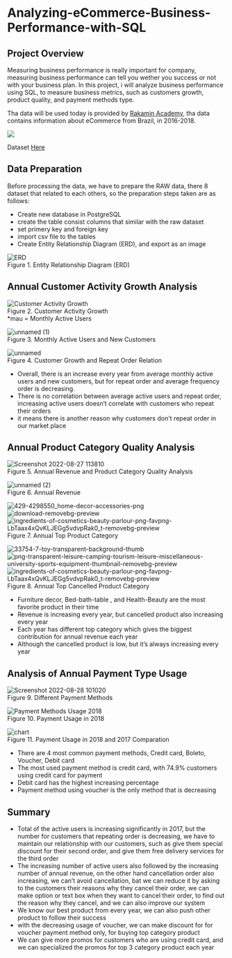 # Analyzing-eCommerce-Business-Performance-with-SQL

## Project Overview
Measuring business performance is really important for company, measuring business performance can tell you wether you success or not with your business plan. In this project, i will analyze business performance using SQL, to measure business metrics, such as customers growth, product quality, and payment methods type.

Tha data will be used today is provided by [Rakamin Academy](https://rakamin.com/), tha data contains information about eCommerce from Brazil, in 2016-2018. 

<img src ="https://img.shields.io/badge/PostgreSQL-316192?style=for-the-badge&logo=postgresql&logoColor=white">

Dataset [Here](https://drive.google.com/file/d/1Uowt8AgNIjPR1cTDjsmsez_iXWNJj51a/view?usp=sharing)

## Data Preparation
Before processing the data, we have to prepare the RAW data, there 8 dataset that related to each others, so the preparation steps taken are as follows:
 - Create new database in PostgreSQL
 - create the table consist columns that similar with the raw dataset
 - set primery key and foreign key
 - import csv file to the tables
 - Create Entity Relationship Diagram (ERD), and export as an image

![ERD](https://user-images.githubusercontent.com/94909135/187103923-b9aaf85d-19bb-41d9-b1bb-b415a1b22571.jpg)
<br>Figure 1. Entity Relationship Diagram (ERD)

## Annual Customer Activity Growth Analysis
![Customer Activity Growth](https://user-images.githubusercontent.com/94909135/187104054-3660708e-0795-4520-8bb1-9a3f8b1a8b5e.jpg)
<br>Figure 2. Customer Activity Growth
<br>*mau = Monthly Active Users

![unnamed (1)](https://user-images.githubusercontent.com/94909135/187104694-950573b7-99b8-4ec8-ad5c-46faf6e79565.png)
<br>Figure 3. Monthly Active Users and New Customers

![unnamed](https://user-images.githubusercontent.com/94909135/187104447-894f3c20-c459-498c-a5a2-cd5c8dd3cfec.png)
<br>Figure 4. Customer Growth and Repeat Order Relation

- Overall, there is an increase every year from average monthly active users and new customers, but for repeat order and average frequency order is decreasing.
- There is no correlation between average active users and repeat order, increasing active users doesn’t correlate with customers who repeat their orders
- it means there is another reason why customers don't repeat order in our market place

## Annual Product Category Quality Analysis
![Screenshot 2022-08-27 113810](https://user-images.githubusercontent.com/94909135/187105022-6ed97cd6-3dc5-4297-afe2-4ea10a5f3251.jpg)
<br>Figure 5. Annual Revenue and Product Category Quality Analysis

![unnamed (2)](https://user-images.githubusercontent.com/94909135/187105139-407ccada-94e3-4b0f-bffe-b90eb68f5cff.png)
<br>Figure 6. Annual Revenue

![429-4298550_home-decor-accessories-png](https://user-images.githubusercontent.com/94909135/187107357-82693e01-51b7-41e9-adb0-85323294ae29.png)![download-removebg-preview](https://user-images.githubusercontent.com/94909135/187107691-7faf047d-2119-48ec-8f82-dc5a6946b2ef.png)![ingredients-of-cosmetics-beauty-parlour-png-favpng-LbTaax4xQvKLJEGg5vdvpRak0_t-removebg-preview](https://user-images.githubusercontent.com/94909135/187107498-1fd78f18-eb3f-43cd-9a21-c768c85f9b8f.png)
<br>Figure 7. Annual Top Product Category

![33754-7-toy-transparent-background-thumb](https://user-images.githubusercontent.com/94909135/187107711-2b7b189f-26c0-4359-8f98-32d227348287.png)![png-transparent-leisure-camping-tourism-leisure-miscellaneous-university-sports-equipment-thumbnail-removebg-preview](https://user-images.githubusercontent.com/94909135/187107732-74154f4e-d6e3-4928-872e-4eb0e493b42c.png)![ingredients-of-cosmetics-beauty-parlour-png-favpng-LbTaax4xQvKLJEGg5vdvpRak0_t-removebg-preview](https://user-images.githubusercontent.com/94909135/187107738-8123ead1-5539-461e-bdf8-8e9d6d1e13bc.png)
<br>Figure 8. Annual Top Cancelled Product Category

- Furniture decor, Bed-bath-table , and Health-Beauty are the most favorite product in their time
- Revenue is increasing every year, but cancelled product also increasing every year
- Each year has different top category which gives the biggest contribution for annual revenue each year
- Although the cancelled product is low, but it’s always increasing every year

## Analysis of Annual Payment Type Usage
![Screenshot 2022-08-28 101020](https://user-images.githubusercontent.com/94909135/187107904-7303cac0-516b-4376-aac6-e05c1e2453de.jpg)
<br>Figure 9. Different Payment Methods

![Payment Methods Usage 2018](https://user-images.githubusercontent.com/94909135/187107965-ae407718-7d90-4e8f-bf09-2e293a228a92.png)
<br>Figure 10. Payment Usage in 2018

![chart](https://user-images.githubusercontent.com/94909135/187108048-e061cd08-13c4-4289-8a7b-ae9fc8081650.png)
<br>Figure 11. Payment Usage in 2018 and 2017 Comparation

- There are 4 most common payment methods, Credit card, Boleto, Voucher, Debit card 
- The most used payment method is credit card, with 74.9% customers using credit card for payment
- Debit card has the highest increasing percentage
- Payment method using voucher is the only method that is decreasing

## Summary
- Total of the active users is increasing significantly in 2017, but the number for customers that repeating order is decreasing, we have to maintain our relationship with our customers, such as give them special discount for their second order, and give them free delivery services for the third order
- The increasing number of active users also followed by the increasing number of annual revenue, on the other hand cancellation order also increasing, we can’t avoid cancellation, bat we can reduce it by asking to the customers their reasons why they cancel their order, we can make option or text box when they want to cancel their order, to find out the reason why they cancel, and we can also improve our system
- We know our best product from  every year, we can also push other product to follow their success
- with the decreasing usage of voucher, we can make discount for for voucher payment method only, for buying top category product
- We can give more promos for customers who are using credit card, and we can specialized the promos for top 3 category product each year
